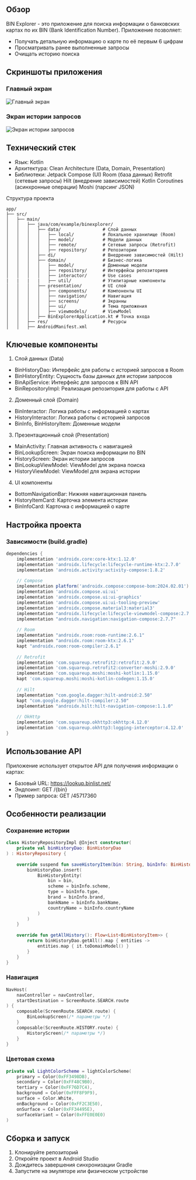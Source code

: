 ## Обзор
BIN Explorer - это приложение для поиска информации о банковских картах по их BIN (Bank Identification Number). Приложение позволяет:

- Получать детальную информацию о карте по её первым 6 цифрам
- Просматривать ранее выполненные запросы
- Очищать историю поиска

## Скриншоты приложения
### Главный экран
![Главный экран](docs/screenshots/home_screen.PNG)

### Экран истории запросов
![Экран истории запросов](docs/screenshots/history_screen.PNG)

## Технический стек
- Язык: Kotlin
- Архитектура: Clean Architecture (Data, Domain, Presentation)
- Библиотеки:
  Jetpack Compose (UI)
  Room (база данных)
  Retrofit (сетевые запросы)
  Hilt (внедрение зависимостей)
  Kotlin Coroutines (асинхронные операции)
  Moshi (парсинг JSON)

Структура проекта
```text
app/
├── src/
│   ├── main/
│   │   ├── java/com/example/binexplorer/
│   │   │   ├── data/                # Слой данных
│   │   │   │   ├── local/           # Локальное хранилище (Room)
│   │   │   │   ├── model/           # Модели данных
│   │   │   │   ├── remote/          # Сетевые запросы (Retrofit)
│   │   │   │   ├── repository/      # Репозитории
│   │   │   ├── di/                  # Внедрение зависимостей (Hilt)
│   │   │   ├── domain/              # Бизнес-логика
│   │   │   │   ├── model/           # Доменные модели
│   │   │   │   ├── repository/      # Интерфейсы репозиториев
│   │   │   │   ├── interactor/      # Use cases
|   |   |   |   ├── util/            # Утилитарные компоненты
│   │   │   ├── presentation/        # UI слой
│   │   │   │   ├── components/      # Компоненты UI
│   │   │   │   ├── navigation/      # Навигация
│   │   │   │   ├── screens/         # Экранны
│   │   │   │   ├── ui/              # Тема приложения
│   │   │   │   ├── viewmodels/      # ViewModel
│   │   │   ├── BinExplorerApplication.kt # Точка входа
│   │   ├── res/                     # Ресурсы
│   │   ├── AndroidManifest.xml
```
## Ключевые компоненты
1. Слой данных (Data)
- BinHistoryDao: Интерфейс для работы с историей запросов в Room
- BinHistoryEntity: Сущность базы данных для истории запросов
- BinApiService: Интерфейс для запросов к BIN API
- BinRepositoryImpl: Реализация репозитория для работы с API

2. Доменный слой (Domain)
- BinInteractor: Логика работы с информацией о картах
- HistoryInteractor: Логика работы с историей запросов
- BinInfo, BinHistoryItem: Доменные модели

3. Презентационный слой (Presentation)
- MainActivity: Главная активность с навигацией
- BinLookupScreen: Экран поиска информации по BIN
- HistoryScreen: Экран истории запросов
- BinLookupViewModel: ViewModel для экрана поиска
- HistoryViewModel: ViewModel для экрана истории

4. UI компоненты
- BottomNavigationBar: Нижняя навигационная панель
- HistoryItemCard: Карточка элемента истории
- BinInfoCard: Карточка с информацией о карте

## Настройка проекта
### Зависимости (build.gradle)
```gradle
dependencies {
    implementation 'androidx.core:core-ktx:1.12.0'
    implementation 'androidx.lifecycle:lifecycle-runtime-ktx:2.7.0'
    implementation 'androidx.activity:activity-compose:1.8.2'
    
    // Compose
    implementation platform('androidx.compose:compose-bom:2024.02.01')
    implementation 'androidx.compose.ui:ui'
    implementation 'androidx.compose.ui:ui-graphics'
    implementation 'androidx.compose.ui:ui-tooling-preview'
    implementation 'androidx.compose.material3:material3'
    implementation "androidx.lifecycle:lifecycle-viewmodel-compose:2.7.0"
    implementation "androidx.navigation:navigation-compose:2.7.7"
    
    // Room
    implementation "androidx.room:room-runtime:2.6.1"
    implementation "androidx.room:room-ktx:2.6.1"
    kapt "androidx.room:room-compiler:2.6.1"
    
    // Retrofit
    implementation 'com.squareup.retrofit2:retrofit:2.9.0'
    implementation 'com.squareup.retrofit2:converter-moshi:2.9.0'
    implementation 'com.squareup.moshi:moshi-kotlin:1.15.0'
    kapt 'com.squareup.moshi:moshi-kotlin-codegen:1.15.0'
    
    // Hilt
    implementation "com.google.dagger:hilt-android:2.50"
    kapt "com.google.dagger:hilt-compiler:2.50"
    implementation "androidx.hilt:hilt-navigation-compose:1.1.0"
    
    // OkHttp
    implementation 'com.squareup.okhttp3:okhttp:4.12.0'
    implementation 'com.squareup.okhttp3:logging-interceptor:4.12.0'
}
```
## Использование API
Приложение использует открытое API для получения информации о картах:
- Базовый URL: https://lookup.binlist.net/
- Эндпоинт: GET /{bin}
- Пример запроса: GET /45717360

## Особенности реализации
### Сохранение истории
```kotlin
class HistoryRepositoryImpl @Inject constructor(
    private val binHistoryDao: BinHistoryDao
) : HistoryRepository {
    
    override suspend fun saveHistoryItem(bin: String, binInfo: BinHistoryItem) {
        binHistoryDao.insert(
            BinHistoryEntity(
                bin = bin,
                scheme = binInfo.scheme,
                type = binInfo.type,
                brand = binInfo.brand,
                bankName = binInfo.bankName,
                countryName = binInfo.countryName
            )
        )
    }
    
    override fun getAllHistory(): Flow<List<BinHistoryItem>> {
        return binHistoryDao.getAll().map { entities ->
            entities.map { it.toDomainModel() }
        }
    }
}
```
### Навигация
```kotlin
NavHost(
    navController = navController,
    startDestination = ScreenRoute.SEARCH.route
) {
    composable(ScreenRoute.SEARCH.route) {
        BinLookupScreen(/* параметры */)
    }
    composable(ScreenRoute.HISTORY.route) {
        HistoryScreen(/* параметры */)
    }
}
```
### Цветовая схема
```kotlin
private val LightColorScheme = lightColorScheme(
    primary = Color(0xFF3498DB),
    secondary = Color(0xFF48C9B0),
    tertiary = Color(0xFF76D7C4),
    background = Color(0xFFF8F9F9),
    surface = Color.White,
    onBackground = Color(0xFF2C3E50),
    onSurface = Color(0xFF34495E),
    surfaceVariant = Color(0xFFE0E0E0)
)
```
## Сборка и запуск
1. Клонируйте репозиторий
2. Откройте проект в Android Studio
3. Дождитесь завершения синхронизации Gradle
4. Запустите на эмуляторе или физическом устройстве
